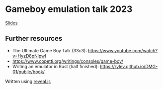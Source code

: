 # Gameboy emulation talk 2023

[Slides](https://www.guydunton.com/gameboy-talk-2023/)

## Further resources

- The Ultimate Game Boy Talk (33c3): https://www.youtube.com/watch?v=HyzD8pNlpwI
- https://www.copetti.org/writings/consoles/game-boy/
- Writing an emulator in Rust (half finished): https://rylev.github.io/DMG-01/public/book/

Written using [reveal.js](https://revealjs.com/)
